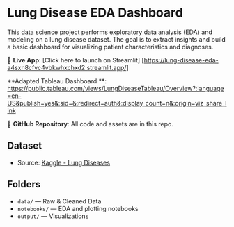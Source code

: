 
# Lung Disease EDA Dashboard

This data science project performs exploratory data analysis (EDA) and modeling on a lung disease dataset. The goal is to extract insights and build a basic dashboard for visualizing patient characteristics and diagnoses.

🚀 **Live App**: [Click here to launch on Streamlit] [https://lung-disease-eda-a4sxn8cfvc4vbkwhxchxd2.streamlit.app/]

 **Adapted Tableau Dashboard **: https://public.tableau.com/views/LungDiseaseTableau/Overview?:language=en-US&publish=yes&:sid=&:redirect=auth&:display_count=n&:origin=viz_share_link

📂 **GitHub Repository**: All code and assets are in this repo.

## Dataset 

- Source: [Kaggle - Lung Diseases](https://www.kaggle.com/datasets/samikshadalvi/lungs-diseases-dataset/data)

## Folders

- `data/` — Raw & Cleaned Data
- `notebooks/` — EDA and plotting notebooks
- `output/` — Visualizations


